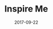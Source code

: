 ---
title: Inspire Me
description: Need inspiration? Inspire Me presents random input for your head to make idea generation easy.
coverImageName: cover.gif
date: 2017-09-22
---
